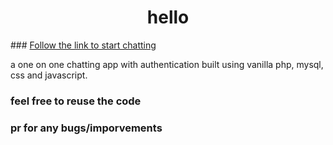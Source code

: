 <h1 align="center" color="gree">hello</h1>
### <a href="https://superchat1739.000webhostapp.com/">Follow the link to start chatting</a>

a one on one chatting app with authentication built using vanilla php, mysql, css and javascript.

### feel free to reuse the code
### pr for any bugs/imporvements
